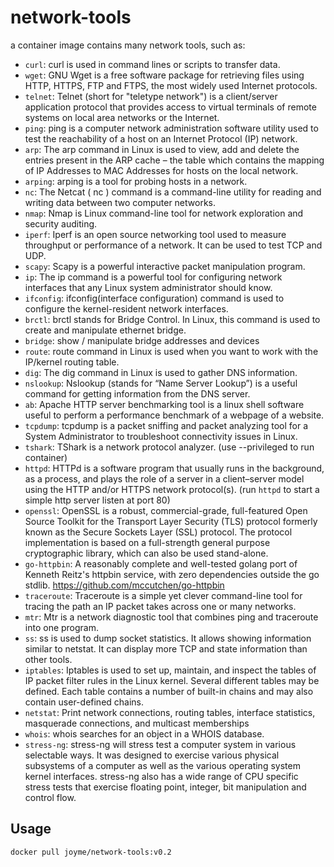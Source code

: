 # network-tools
a container image contains many network tools, such as: 
- `curl`: curl is used in command lines or scripts to transfer data. 
- `wget`: GNU Wget is a free software package for retrieving files using HTTP, HTTPS, FTP and FTPS, the most widely used Internet protocols. 
- `telnet`: Telnet (short for "teletype network") is a client/server application protocol that provides access to virtual terminals of remote systems on local area networks or the Internet.
- `ping`: ping is a computer network administration software utility used to test the reachability of a host on an Internet Protocol (IP) network.
- `arp`: The arp command in Linux is used to view, add and delete the entries present in the ARP cache – the table which contains the mapping of IP Addresses to MAC Addresses for hosts on the local network. 
- `arping`: arping is a tool for probing hosts in a network.
- `nc`: The Netcat ( nc ) command is a command-line utility for reading and writing data between two computer networks.
- `nmap`: Nmap is Linux command-line tool for network exploration and security auditing.
- `iperf`: Iperf is an open source networking tool used to measure throughput or performance of a network. It can be used to test TCP and UDP.
- `scapy`: Scapy is a powerful interactive packet manipulation program. 
- `ip`: The ip command is a powerful tool for configuring network interfaces that any Linux system administrator should know.
- `ifconfig`: ifconfig(interface configuration) command is used to configure the kernel-resident network interfaces.
- `brctl`: brctl stands for Bridge Control. In Linux, this command is used to create and manipulate ethernet bridge. 
- `bridge`: show / manipulate bridge addresses and devices
- `route`: route command in Linux is used when you want to work with the IP/kernel routing table.
- `dig`: The dig command in Linux is used to gather DNS information. 
- `nslookup`: Nslookup (stands for “Name Server Lookup”) is a useful command for getting information from the DNS server. 
- `ab`: Apache HTTP server benchmarking tool is a linux shell software useful to perform a performance benchmark of a webpage of a website.
- `tcpdump`: tcpdump is a packet sniffing and packet analyzing tool for a System Administrator to troubleshoot connectivity issues in Linux.
- `tshark`: TShark is a network protocol analyzer. (use --privileged to run container)
- `httpd`: HTTPd is a software program that usually runs in the background, as a process, and plays the role of a server in a client–server model using the HTTP and/or HTTPS network protocol(s). (run `httpd` to start a simple http server listen at port 80)
- `openssl`: OpenSSL is a robust, commercial-grade, full-featured Open Source Toolkit for the Transport Layer Security (TLS) protocol formerly known as the Secure Sockets Layer (SSL) protocol. The protocol implementation is based on a full-strength general purpose cryptographic library, which can also be used stand-alone.
- `go-httpbin`: A reasonably complete and well-tested golang port of Kenneth Reitz's httpbin service, with zero dependencies outside the go stdlib. https://github.com/mccutchen/go-httpbin
- `traceroute`: Traceroute is a simple yet clever command-line tool for tracing the path an IP packet takes across one or many networks.
- `mtr`: Mtr is a network diagnostic tool that combines ping and traceroute into one program.
- `ss`: ss is used to dump socket statistics. It allows showing information similar to netstat. It can display more TCP and state information than other tools.
- `iptables`: Iptables is used to set up, maintain, and inspect the tables of IP packet filter rules in the Linux kernel. Several different tables may be defined. Each table contains a number of built-in chains and may also contain user-defined chains.
- `netstat`: Print network connections, routing tables, interface statistics, masquerade connections, and multicast memberships
- `whois`: whois searches for an object in a WHOIS database.
- `stress-ng`: stress-ng  will  stress test a computer system in various selectable ways. It was designed to exercise various physical subsystems of a computer as well  as  the  various  operating system  kernel  interfaces.   stress-ng also has a wide range of CPU specific stress tests that exercise floating point, integer, bit manipulation and control flow.




## Usage
```bash
docker pull joyme/network-tools:v0.2
```
